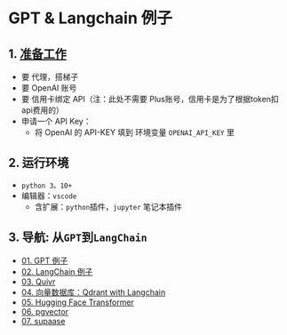 # GPT & Langchain 例子

## 1. [准备工作](src/share/00_setup.md)

+ 要 代理，搭梯子
+ 要 OpenAI 账号
+ 要 信用卡绑定 API（注：此处不需要 Plus账号，信用卡是为了根据token扣api费用的）
+ 申请一个 API Key：
    - 将 OpenAI 的 API-KEY 填到 环境变量 `OPENAI_API_KEY` 里

## 2. 运行环境

+ `python 3。10+` 
+ 编辑器：`vscode`
    - 含扩展：`python`插件，`jupyter` 笔记本插件

## 3. 导航: 从`GPT`到`LangChain`

+ [01. GPT 例子](src/share/01_chagpt.ipynb)
+ [02. LangChain 例子](src/share/02_langchain.ipynb)
+ [03. Quivr](src/share/03_quivr/README.md)
+ [04. 向量数据库：Qdrant with Langchain](src/share/04_qdrant/README.md)
+ [05. Hugging Face Transformer](src/share/05_hugging_face/README.md)
+ [06. pgvector](src/share/06_pgvector/README.md)
+ [07. supaase](src/share/07_supabase/README.md)